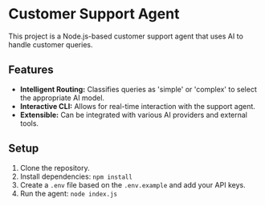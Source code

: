 # Customer Support Agent

This project is a Node.js-based customer support agent that uses AI to handle customer queries.

## Features

- **Intelligent Routing:** Classifies queries as 'simple' or 'complex' to select the appropriate AI model.
- **Interactive CLI:** Allows for real-time interaction with the support agent.
- **Extensible:** Can be integrated with various AI providers and external tools.

## Setup

1.  Clone the repository.
2.  Install dependencies: `npm install`
3.  Create a `.env` file based on the `.env.example` and add your API keys.
4.  Run the agent: `node index.js`
